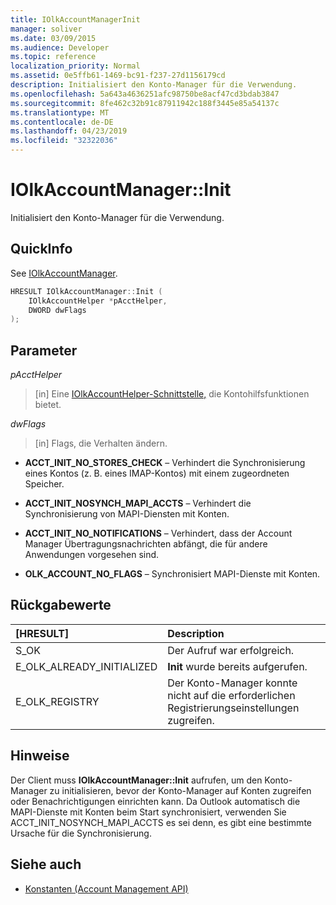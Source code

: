 ```yaml
---
title: IOlkAccountManagerInit
manager: soliver
ms.date: 03/09/2015
ms.audience: Developer
ms.topic: reference
localization_priority: Normal
ms.assetid: 0e5ffb61-1469-bc91-f237-27d1156179cd
description: Initialisiert den Konto-Manager für die Verwendung.
ms.openlocfilehash: 5a643a4636251afc98750be8acf47cd3bdab3847
ms.sourcegitcommit: 8fe462c32b91c87911942c188f3445e85a54137c
ms.translationtype: MT
ms.contentlocale: de-DE
ms.lasthandoff: 04/23/2019
ms.locfileid: "32322036"
---
```

# <a name="iolkaccountmanagerinit"></a>IOlkAccountManager::Init

Initialisiert den Konto-Manager für die Verwendung.
  
## <a name="quick-info"></a>QuickInfo

See [IOlkAccountManager](iolkaccountmanager.md).
  
```cpp
HRESULT IOlkAccountManager::Init (  
    IOlkAccountHelper *pAcctHelper, 
    DWORD dwFlags 
);

```

## <a name="parameters"></a>Parameter

_pAcctHelper_
  
> [in] Eine [IOlkAccountHelper-Schnittstelle,](iolkaccounthelper.md) die Kontohilfsfunktionen bietet. 
    
_dwFlags_
  
> [in] Flags, die Verhalten ändern.
    
   - **ACCT_INIT_NO_STORES_CHECK** – Verhindert die Synchronisierung eines Kontos (z. B. eines IMAP-Kontos) mit einem zugeordneten Speicher. 
    
   - **ACCT_INIT_NOSYNCH_MAPI_ACCTS** – Verhindert die Synchronisierung von MAPI-Diensten mit Konten. 
   
   - **ACCT_INIT_NO_NOTIFICATIONS** – Verhindert, dass der Account Manager Übertragungsnachrichten abfängt, die für andere Anwendungen vorgesehen sind. 
   
   - **OLK_ACCOUNT_NO_FLAGS** – Synchronisiert MAPI-Dienste mit Konten. 
    
## <a name="return-values"></a>Rückgabewerte

|**[HRESULT]**|**Description**|
|:-----|:-----|
|S_OK  <br/> |Der Aufruf war erfolgreich.  <br/> |
|E_OLK_ALREADY_INITIALIZED  <br/> |**Init** wurde bereits aufgerufen.  <br/> |
|E_OLK_REGISTRY  <br/> |Der Konto-Manager konnte nicht auf die erforderlichen Registrierungseinstellungen zugreifen.  <br/> |
   
## <a name="remarks"></a>Hinweise

Der Client muss **IOlkAccountManager::Init** aufrufen, um den Konto-Manager zu initialisieren, bevor der Konto-Manager auf Konten zugreifen oder Benachrichtigungen einrichten kann. Da Outlook automatisch die MAPI-Dienste mit Konten  beim Start synchronisiert, verwenden Sie ACCT_INIT_NOSYNCH_MAPI_ACCTS es sei denn, es gibt eine bestimmte Ursache für die Synchronisierung. 
  
## <a name="see-also"></a>Siehe auch

- [Konstanten (Account Management API)](constants-account-management-api.md)

